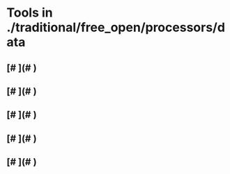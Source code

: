 # Tools in ./traditional/free_open/processors/data
## [# <Name>](# <Name>)
## <Single-Line Description>
## [# <Name>](# <Name>)
## <Single-Line Description>
## [# <Name>](# <Name>)
## <Single-Line Description>
## [# <Name>](# <Name>)
## <Single-Line Description>
## [# <Name>](# <Name>)
## <Single-Line Description>
